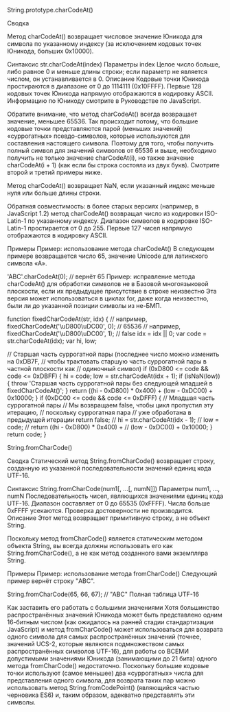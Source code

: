 String.prototype.charCodeAt()

Сводка

Метод charCodeAt() возвращает числовое значение Юникода для символа по указанному индексу (за исключением кодовых точек Юникода, больших 0x10000).

Синтаксис
str.charCodeAt(index)
Параметры
index
Целое число больше, либо равное 0 и меньше длины строки; если параметр не является числом, он устанавливается в 0.
Описание
Кодовые точки Юникода простираются в диапазоне от 0 до 1114111 (0x10FFFF). Первые 128 кодовых точек Юникода напрямую отображаются в кодировку ASCII. Информацию по Юникоду смотрите в Руководстве по JavaScript.

Обратите внимание, что метод charCodeAt() всегда возвращает значение, меньшее 65536. Так происходит потому, что большие кодовые точки представляются парой (меньших значений) «суррогатных» псевдо-символов, которые используются для составления настоящего символа. Поэтому для того, чтобы получить полный символ для значений символов от 65536 и выше, необходимо получить не только значение charCodeAt(i), но также значение charCodeAt(i + 1) (как если бы строка состояла из двух букв). Смотрите второй и третий примеры ниже.

Метод charCodeAt() возвращает NaN, если указанный индекс меньше нуля или больше длины строки.

Обратная совместимость: в более старых версиях (например, в JavaScript 1.2) метод charCodeAt() возвращал число из кодировки ISO-Latin-1 по указанному индексу. Диапазон символов в кодировке ISO-Latin-1 простирается от 0 до 255. Первые 127 чисел напрямую отображаются в кодировку ASCII.

Примеры
Пример: использование метода charCodeAt()
В следующем примере возвращается число 65, значение Unicode для латинского символа «A».

'ABC'.charCodeAt(0); // вернёт 65
Пример: исправление метода charCodeAt() для обработки символов не в Базовой многоязыковой плоскости, если их предыдущее присутствие в строке неизвестно
Эта версия может использоваться в циклах for, даже когда неизвестно, были ли до указанной позиции символы из не-БМП.

function fixedCharCodeAt(str, idx) {
  // например, fixedCharCodeAt('\uD800\uDC00', 0); // 65536
  // например, fixedCharCodeAt('\uD800\uDC00', 1); // false
  idx = idx || 0;
  var code = str.charCodeAt(idx);
  var hi, low;

  // Старшая часть суррогатной пары (последнее число можно изменить на 0xDB7F,
  // чтобы трактовать старшую часть суррогатной пары в частной плоскости как
  // одиночный символ)
  if (0xD800 <= code && code <= 0xDBFF) {
    hi = code;
    low = str.charCodeAt(idx + 1);
    if (isNaN(low)) {
      throw 'Старшая часть суррогатной пары без следующей младшей в fixedCharCodeAt()';
    }
    return ((hi - 0xD800) * 0x400) + (low - 0xDC00) + 0x10000;
  }
  if (0xDC00 <= code && code <= 0xDFFF) { // Младшая часть суррогатной пары
    // Мы возвращаем false, чтобы цикл пропустил эту итерацию,
    // поскольку суррогатная пара
    // уже обработана в предыдущей итерации
    return false;
    // hi = str.charCodeAt(idx - 1);
    // low = code;
    // return ((hi - 0xD800) * 0x400) +
    //   (low - 0xDC00) + 0x10000;
  }
  return code;
}


String.fromCharCode()

Сводка
Статический метод String.fromCharCode() возвращает строку, созданную из указанной последовательности значений единиц кода UTF-16.

Синтаксис
String.fromCharCode(num1[, ...[, numN]])
Параметры
num1, ..., numN
Последовательность чисел, являющихся значениями единиц кода UTF-16. Диапазон составляет от 0 до 65535 (0xFFFF). Числа больше 0xFFFF усекаются. Проверка достоверности не производится.
Описание
Этот метод возвращает примитивную строку, а не объект String.

Поскольку метод fromCharCode() является статическим методом объекта String, вы всегда должны использовать его как String.fromCharCode(), а не как метод созданного вами экземпляра String.

Примеры
Пример: использование метода fromCharCode()
Следующий пример вернёт строку "ABC".

String.fromCharCode(65, 66, 67);  // "ABC"
Полная таблица UTF-16

Как заставить его работать с большими значениями
Хотя большинство распространённых значений Юникода может быть представлено одним 16-битным числом (как ожидалось на ранней стадии стандартизации JavaScript) и метод fromCharCode() может использоваться для возврата одного символа для самых распространённых значений (точнее, значений UCS-2, которые являются подмножеством самых распространённых символов UTF-16), для работы со ВСЕМИ допустимыми значениями Юникода (занимающими до 21 бита) одного метода fromCharCode() недостаточно. Поскольку большие кодовые точки используют (самое меньшее) два «суррогатных» числа для представления одного символа, для возврата таких пар можно использовать метод String.fromCodePoint() (являющийся частью черновика ES6) и, таким образом, адекватно представлять эти символы.
